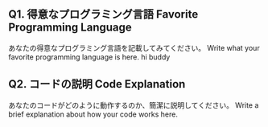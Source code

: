 ## Q1. 得意なプログラミング言語 Favorite Programming Language
あなたの得意なプログラミング言語を記載してみてください。
Write what your favorite programming language is here.
hi buddy

## Q2. コードの説明 Code Explanation
あなたのコードがどのように動作するのか、簡潔に説明してください。
Write a brief explanation about how your code works here.
